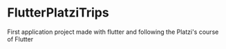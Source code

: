 # FlutterPlatziTrips
First application project made with flutter and following the Platzi's course of Flutter

